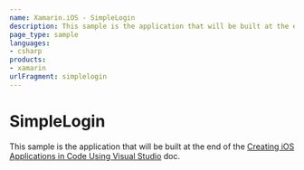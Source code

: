 ```yaml
---
name: Xamarin.iOS - SimpleLogin
description: This sample is the application that will be built at the end of the Creating iOS Applications in Code Using Visual Studio doc.
page_type: sample
languages:
- csharp
products:
- xamarin
urlFragment: simplelogin
---
```

# SimpleLogin

This sample is the application that will be built at the end of the [Creating iOS Applications in Code Using Visual Studio](https://docs.microsoft.com/xamarin/ios/app-fundamentals/ios-code-only) doc.
